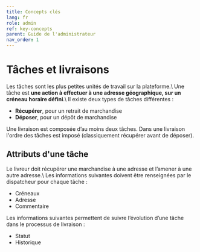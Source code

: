```yaml
---
title: Concepts clés
lang: fr
role: admin
ref: key-concepts
parent: Guide de l'administrateur
nav_order: 1
---
```


# Tâches et livraisons

Les tâches sont les plus petites unités de travail sur la plateforme.\\
Une tâche est **une action à effectuer à une adresse géographique, sur un créneau horaire défini**.\\
Il existe deux types de tâches différentes :
- **Récupérer**, pour un retrait de marchandise
- **Déposer**, pour un dépôt de marchandise

Une livraison est composée d’au moins deux tâches. Dans une livraison l'ordre des tâches est imposé (classiquement récupérer avant de déposer).

## Attributs d'une tâche

Le livreur doit récupérer une marchandise à une adresse et l’amener à une autre adresse.\\
Les informations suivantes doivent être renseignées par le dispatcheur pour chaque tâche :
- Créneaux
- Adresse
- Commentaire

Les informations suivantes permettent de suivre l’évolution d’une tâche dans le processus de livraison :
- Statut
- Historique
